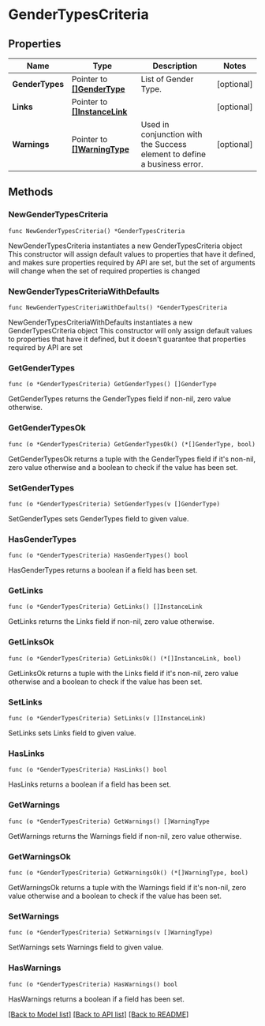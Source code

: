 # GenderTypesCriteria

## Properties

Name | Type | Description | Notes
------------ | ------------- | ------------- | -------------
**GenderTypes** | Pointer to [**[]GenderType**](GenderType.md) | List of Gender Type. | [optional] 
**Links** | Pointer to [**[]InstanceLink**](InstanceLink.md) |  | [optional] 
**Warnings** | Pointer to [**[]WarningType**](WarningType.md) | Used in conjunction with the Success element to define a business error. | [optional] 

## Methods

### NewGenderTypesCriteria

`func NewGenderTypesCriteria() *GenderTypesCriteria`

NewGenderTypesCriteria instantiates a new GenderTypesCriteria object
This constructor will assign default values to properties that have it defined,
and makes sure properties required by API are set, but the set of arguments
will change when the set of required properties is changed

### NewGenderTypesCriteriaWithDefaults

`func NewGenderTypesCriteriaWithDefaults() *GenderTypesCriteria`

NewGenderTypesCriteriaWithDefaults instantiates a new GenderTypesCriteria object
This constructor will only assign default values to properties that have it defined,
but it doesn't guarantee that properties required by API are set

### GetGenderTypes

`func (o *GenderTypesCriteria) GetGenderTypes() []GenderType`

GetGenderTypes returns the GenderTypes field if non-nil, zero value otherwise.

### GetGenderTypesOk

`func (o *GenderTypesCriteria) GetGenderTypesOk() (*[]GenderType, bool)`

GetGenderTypesOk returns a tuple with the GenderTypes field if it's non-nil, zero value otherwise
and a boolean to check if the value has been set.

### SetGenderTypes

`func (o *GenderTypesCriteria) SetGenderTypes(v []GenderType)`

SetGenderTypes sets GenderTypes field to given value.

### HasGenderTypes

`func (o *GenderTypesCriteria) HasGenderTypes() bool`

HasGenderTypes returns a boolean if a field has been set.

### GetLinks

`func (o *GenderTypesCriteria) GetLinks() []InstanceLink`

GetLinks returns the Links field if non-nil, zero value otherwise.

### GetLinksOk

`func (o *GenderTypesCriteria) GetLinksOk() (*[]InstanceLink, bool)`

GetLinksOk returns a tuple with the Links field if it's non-nil, zero value otherwise
and a boolean to check if the value has been set.

### SetLinks

`func (o *GenderTypesCriteria) SetLinks(v []InstanceLink)`

SetLinks sets Links field to given value.

### HasLinks

`func (o *GenderTypesCriteria) HasLinks() bool`

HasLinks returns a boolean if a field has been set.

### GetWarnings

`func (o *GenderTypesCriteria) GetWarnings() []WarningType`

GetWarnings returns the Warnings field if non-nil, zero value otherwise.

### GetWarningsOk

`func (o *GenderTypesCriteria) GetWarningsOk() (*[]WarningType, bool)`

GetWarningsOk returns a tuple with the Warnings field if it's non-nil, zero value otherwise
and a boolean to check if the value has been set.

### SetWarnings

`func (o *GenderTypesCriteria) SetWarnings(v []WarningType)`

SetWarnings sets Warnings field to given value.

### HasWarnings

`func (o *GenderTypesCriteria) HasWarnings() bool`

HasWarnings returns a boolean if a field has been set.


[[Back to Model list]](../README.md#documentation-for-models) [[Back to API list]](../README.md#documentation-for-api-endpoints) [[Back to README]](../README.md)


